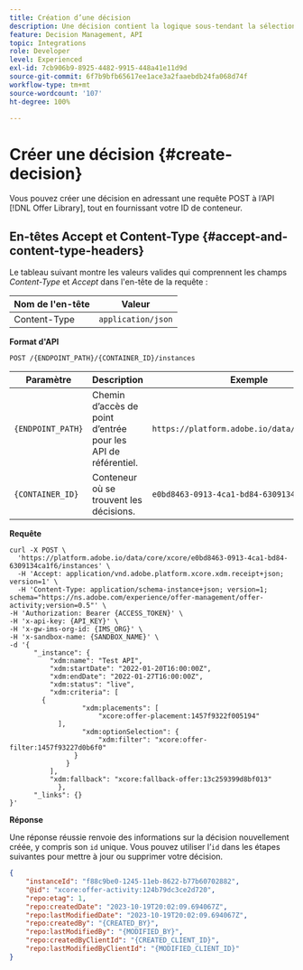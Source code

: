 ```yaml
---
title: Création d’une décision
description: Une décision contient la logique sous-tendant la sélection d’une offre.
feature: Decision Management, API
topic: Integrations
role: Developer
level: Experienced
exl-id: 7cb906b9-8925-4482-9915-448a41e11d9d
source-git-commit: 6f7b9bfb65617ee1ace3a2faaebdb24fa068d74f
workflow-type: tm+mt
source-wordcount: '107'
ht-degree: 100%

---
```


# Créer une décision {#create-decision}

Vous pouvez créer une décision en adressant une requête POST à l’API [!DNL Offer Library], tout en fournissant votre ID de conteneur.

## En-têtes Accept et Content-Type {#accept-and-content-type-headers}

Le tableau suivant montre les valeurs valides qui comprennent les champs *Content-Type* et *Accept* dans l&#39;en-tête de la requête :

| Nom de l&#39;en-tête | Valeur |
| ----------- | ----- |
| Content-Type | `application/json` |

**Format d&#39;API**

```http
POST /{ENDPOINT_PATH}/{CONTAINER_ID}/instances
```

| Paramètre | Description | Exemple |
| --------- | ----------- | ------- |
| `{ENDPOINT_PATH}` | Chemin d’accès de point d’entrée pour les API de référentiel. | `https://platform.adobe.io/data/core/xcore/` |
| `{CONTAINER_ID}` | Conteneur où se trouvent les décisions. | `e0bd8463-0913-4ca1-bd84-6309134ca1f6` |

**Requête**

```shell
curl -X POST \
  'https://platform.adobe.io/data/core/xcore/e0bd8463-0913-4ca1-bd84-6309134ca1f6/instances' \
  -H 'Accept: application/vnd.adobe.platform.xcore.xdm.receipt+json; version=1' \
  -H 'Content-Type: application/schema-instance+json; version=1;  schema="https://ns.adobe.com/experience/offer-management/offer-activity;version=0.5"' \
-H 'Authorization: Bearer {ACCESS_TOKEN}' \
-H 'x-api-key: {API_KEY}' \
-H 'x-gw-ims-org-id: {IMS_ORG}' \
-H 'x-sandbox-name: {SANDBOX_NAME}' \
-d '{
      "_instance": {
          "xdm:name": "Test API",
          "xdm:startDate": "2022-01-20T16:00:00Z",
          "xdm:endDate": "2022-01-27T16:00:00Z",
          "xdm:status": "live",
          "xdm:criteria": [
        {
                  "xdm:placements": [
                      "xcore:offer-placement:1457f9322f005194"
            ],
                  "xdm:optionSelection": {
                      "xdm:filter": "xcore:offer-filter:1457f93227d0b6f0"
                }
              }
          ],
          "xdm:fallback": "xcore:fallback-offer:13c259399d8bf013"
            },
      "_links": {}
}'
```

**Réponse**

Une réponse réussie renvoie des informations sur la décision nouvellement créée, y compris son `id` unique. Vous pouvez utiliser l’`id` dans les étapes suivantes pour mettre à jour ou supprimer votre décision.

```json
{
    "instanceId": "f88c9be0-1245-11eb-8622-b77b60702882",
    "@id": "xcore:offer-activity:124b79dc3ce2d720",
    "repo:etag": 1,
    "repo:createdDate": "2023-10-19T20:02:09.694067Z",
    "repo:lastModifiedDate": "2023-10-19T20:02:09.694067Z",
    "repo:createdBy": "{CREATED_BY}",
    "repo:lastModifiedBy": "{MODIFIED_BY}",
    "repo:createdByClientId": "{CREATED_CLIENT_ID}",
    "repo:lastModifiedByClientId": "{MODIFIED_CLIENT_ID}"
}
```
